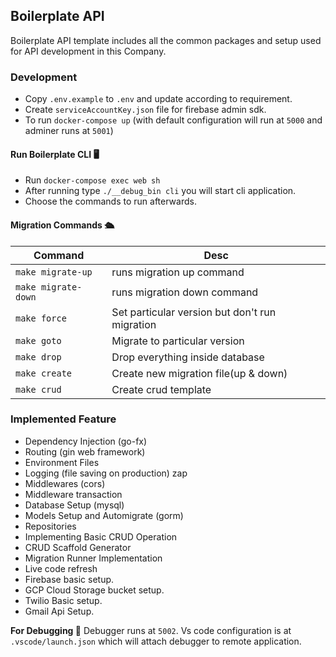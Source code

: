 ## Boilerplate API

Boilerplate API template includes all the common packages and setup used for API development in this Company.

### Development

- Copy `.env.example` to `.env` and update according to requirement.
- Create `serviceAccountKey.json` file for firebase admin sdk.
- To run `docker-compose up` (with default configuration will run at `5000` and adminer runs at `5001`)

#### Run Boilerplate CLI 🖥

- Run `docker-compose exec web sh`
- After running type `./__debug_bin cli` you will start cli application.
- Choose the commands to run afterwards.

#### Migration Commands 🛳

| Command             | Desc                                           |
| ------------------- | ---------------------------------------------- |
| `make migrate-up`   | runs migration up command                      |
| `make migrate-down` | runs migration down command                    |
| `make force`        | Set particular version but don't run migration |
| `make goto`         | Migrate to particular version                  |
| `make drop`         | Drop everything inside database                |
| `make create`       | Create new migration file(up & down)           |
| `make crud`         | Create crud template                           |

### Implemented Feature

- Dependency Injection (go-fx)
- Routing (gin web framework)
- Environment Files
- Logging (file saving on production) zap
- Middlewares (cors)
- Middleware transaction
- Database Setup (mysql)
- Models Setup and Automigrate (gorm)
- Repositories
- Implementing Basic CRUD Operation
- CRUD Scaffold Generator
- Migration Runner Implementation
- Live code refresh
- Firebase basic setup.
- GCP Cloud Storage bucket setup.
- Twilio Basic setup.
- Gmail Api Setup.

**For Debugging 🐞** Debugger runs at `5002`. Vs code configuration is at `.vscode/launch.json` which will attach debugger to remote application.

